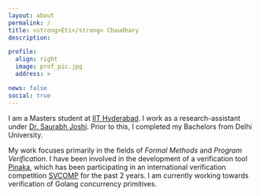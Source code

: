 ```yaml
---
layout: about
permalink: /
title: <strong>Eti</strong> Chaudhary
description:

profile:
  align: right
  image: prof_pic.jpg
  address: >

news: false
social: true
---
```


I am a Masters student at [IIT Hyderabad](https://www.iith.ac.in). I work as a research-assistant under [Dr. Saurabh Joshi](https://sbjoshi.github.io). Prior to this, I completed my Bachelors from Delhi University. 

My work focuses primarily in the fields of *Formal Methods* and *Program Verification*. I have been involved in the development of a verification tool [Pinaka](https://github.com/sbjoshi/Pinaka), which has been participating in an international verification competition [SVCOMP](https://sv-comp.sosy-lab.org/2020/) for the past 2 years. I am currently working towards verification of Golang concurrency primitives.

<!-- Write your biography here. Tell the world about yourself. Link to your favorite [subreddit](http://reddit.com){:target="\_blank"}. You can put a picture in, too. The code is already in, just name your picture `prof_pic.jpg` and put it in the `img/` folder.

Put your address / P.O. box / other info right below your picture. You can also disable any these elements by editing `profile` property of the YAML header of your `_pages/about.md`. Edit `_bibliography/papers.bib` and Jekyll will render your [publications page](/al-folio/publications/) automatically.

Link to your social media connections, too. This theme is set up to use [Font Awesome icons](http://fortawesome.github.io/Font-Awesome/){:target="\_blank"} and [Academicons](https://jpswalsh.github.io/academicons/){:target="\_blank"}, like the ones below. Add your Facebook, Twitter, LinkedIn, Google Scholar, or just disable all of them. -->

